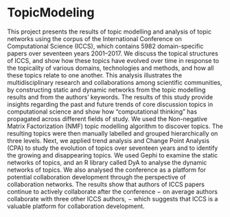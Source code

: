 # TopicModeling
This project presents the results of topic modelling and analysis of topic networks using the corpus of the International Conference on Computational Science (ICCS), which contains 5982 domain-specific papers over seventeen years 2001–2017. We discuss the topical structures of ICCS, and show how these topics have evolved over time in response to the topicality of various domains, technologies and methods, and how all these topics relate to one another. This analysis illustrates the multidisciplinary research and collaborations among scientific communities, by constructing static and dynamic networks from the topic modelling results and from the authors’ keywords. The results of this study provide insights regarding the past and future trends of core discussion topics in computational science and show how “computational thinking” has propagated across different fields of study. We used the Non-negative Matrix Factorization (NMF) topic modelling algorithm to discover topics. The resulting topics were then manually labelled and grouped hierarchically on three levels. Next, we applied trend analysis and Change Point Analysis (CPA) to study the evolution of topics over seventeen years and to identify the growing and disappearing topics. We used Gephi to examine the static networks of topics, and an R library called DyA to analyse the dynamic networks of topics. We also analysed the conference as a platform for potential collaboration development through the perspective of collaboration networks. The results show that authors of ICCS papers continue to actively collaborate after the conference − on average authors collaborate with three other ICCS authors, − which suggests that ICCS is a valuable platform for collaboration development.
